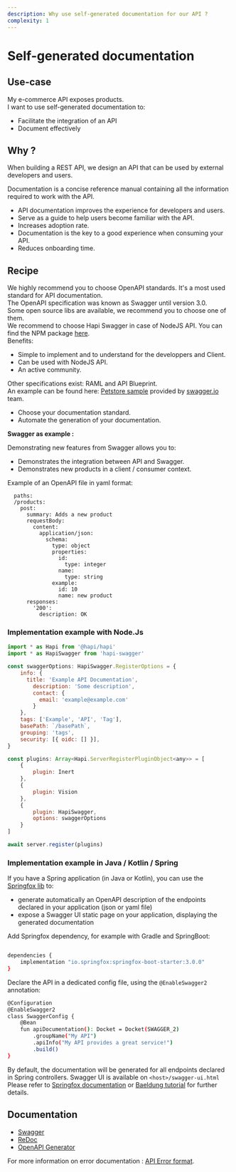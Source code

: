 ```yaml
---
description: Why use self-generated documentation for our API ?
complexity: 1
---
```


# Self-generated documentation

## Use-case

My e-commerce API exposes products.\
I want to use self-generated documentation to:

- Facilitate the integration of an API
- Document effectively

## Why ?

When building a REST API, we design an API that can be used by external developers and users.

Documentation is a concise reference manual containing all the information required to work with the API.

- API documentation improves the experience for developers and users.
- Serve as a guide to help users become familiar with the API.
- Increases adoption rate.
- Documentation is the key to a good experience when consuming your API.
- Reduces onboarding time.

## Recipe

We highly recommend you to choose OpenAPI standards. It's a most used standard for API documentation.\
The OpenAPI specification was known as Swagger until version 3.0.\
Some open source libs are available, we recommend you to choose one of them.\
We recommend to choose Hapi Swagger in case of NodeJS API. You can find the NPM package [here](https://www.npmjs.com/package/hapi-swagger).\
Benefits:

- Simple to implement and to understand for the developpers and Client.
- Can be used with NodeJS API.
- An active community.

Other specifications exist: RAML and API Blueprint.\
An example can be found here: [Petstore sample](https://petstore.swagger.io/) provided by [swagger.io](https://swagger.io/) team.

- Choose your documentation standard.
- Automate the generation of your documentation.

**Swagger as example :**

Demonstrating new features from Swagger allows you to:

- Demonstrates the integration between API and Swagger.
- Demonstrates new products in a client / consumer context.

Example of an OpenAPI file in yaml format:

```shell
  paths:
  /products:
    post:
      summary: Adds a new product
      requestBody:
        content:
          application/json:
            schema:     
              type: object
              properties:
                id:
                  type: integer
                name:
                  type: string
              example:   
                id: 10
                name: new product
      responses:
        '200':
          description: OK
```

### Implementation example with Node.Js

```js
import * as Hapi from '@hapi/hapi'
import * as HapiSwagger from 'hapi-swagger'

const swaggerOptions: HapiSwagger.RegisterOptions = {
    info: {
      title: 'Example API Documentation',
        description: 'Some description',
        contact: {
          email: 'example@example.com'
        }
    },
    tags: ['Example', 'API', 'Tag'],
    basePath: `/basePath`,
    grouping: 'tags',
    security: [{ oidc: [] }],
}

const plugins: Array<Hapi.ServerRegisterPluginObject<any>> = [
    {
        plugin: Inert
    },
    {
        plugin: Vision
    },
    {
        plugin: HapiSwagger,
        options: swaggerOptions
    }
]

await server.register(plugins)
```

### Implementation example in Java / Kotlin / Spring

If you have a Spring application (in Java or Kotlin), you can use the [Springfox lib](https://springfox.github.io/springfox/) to:

- generate automatically an OpenAPI description of the endpoints declared in your application (json or yaml file)
- expose a Swagger UI static page on your application, displaying the generated documentation

Add Springfox dependency, for example with Gradle and SpringBoot:

```bash

dependencies {
    implementation "io.springfox:springfox-boot-starter:3.0.0"
}
```

Declare the API in a dedicated config file, using the `@EnableSwagger2` annotation:

```bash
@Configuration
@EnableSwagger2
class SwaggerConfig {
    @Bean
    fun apiDocumentation(): Docket = Docket(SWAGGER_2)
        .groupName("My API")
        .apiInfo("My API provides a great service!")
        .build()
}
```

By default, the documentation will be generated for all endpoints declared in Spring controllers.
Swagger UI is available on `<host>/swagger-ui.html`  
Please refer to [Springfox documentation](http://springfox.github.io/springfox/docs/current/#quick-start-guides) or [Baeldung tutorial](https://www.baeldung.com/swagger-2-documentation-for-spring-rest-api) for further details.

## Documentation

- [Swagger](https://swagger.io/)
- [ReDoc](https://redocly.github.io/redoc/)
- [OpenAPI Generator](https://openapi-generator.tech/)

For more information on error documentation : [API Error format](https://octo-woapi.github.io/cookbook/error-format.html).
